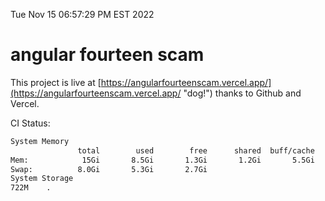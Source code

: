 Tue Nov 15 06:57:29 PM EST 2022

# angular fourteen scam


This project is live at [https://angularfourteenscam.vercel.app/](https://angularfourteenscam.vercel.app/ "dog!") thanks to Github and Vercel.

CI Status: 

```bash
System Memory
               total        used        free      shared  buff/cache   available
Mem:            15Gi       8.5Gi       1.3Gi       1.2Gi       5.5Gi       5.2Gi
Swap:          8.0Gi       5.3Gi       2.7Gi
System Storage
722M	.
```
